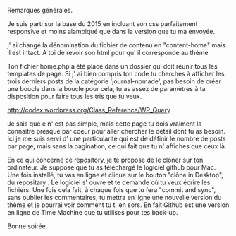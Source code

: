 Remarques générales.

Je suis parti sur la base du 2015 en incluant son css parfaitement responsive et moins alambiqué que dans la version que tu ma envoyée.

j' ai changé la dénomination du fichier de contenu en "content-home" mais il est intact. A toi de revoir son html pour qu' il corresponde au thème

Ton fichier home.php a été placé dans un dossier qui doit réunir tous les templates de page. Si j' ai bien compris ton code tu cherches à afficher  les trois derniers posts de la catégorie 'journal-nomade', pas besoin de créer une boucle dans la boucle pour cela, tu as assez de paramètres à ta disposition pour faire tous les tris que tu veux.


http://codex.wordpress.org/Class_Reference/WP_Query

Je sais que e n' est pas simple, mais cette page tu dois vraiment la connaître presque par coeur pour aller chercher le détail dont tu as besoin.
Ici je me suis servi d' une particularité qui est de définir le nombre de posts par page, mais sans la pagination, ce qui fait que tu n' affiches que ceux là.



En ce qui concerne ce repository, je te propose de le clôner sur ton ordinateur.
Je suppose que tu as téléchargé le logiciel github pour Mac. Une fois installé, tu vas en ligne et clique sur le bouton "clône in Desktop", du repositary . Le logiciel s' ouvre et te demande où tu veux écrire les fichiers. Une fois cela fait, à chaque fois que tu fera "commit and sync", sans oublier les commentaires, tu mettra en ligne une nouvelle version du thème et je pourrai voir comment tu t' en sors.
En fait Github est une version en ligne de Time Machine que tu utilises pour tes back-up.


Bonne soirée.

